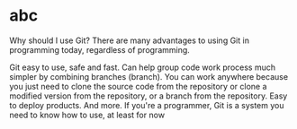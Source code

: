 # abc
Why should I use Git?
There are many advantages to using Git in programming today, regardless of programming.

Git easy to use, safe and fast.
Can help group code work process much simpler by combining branches (branch).
You can work anywhere because you just need to clone the source code from the repository or clone a modified version from the repository, or a branch from the repository.
Easy to deploy products.
And more.
If you're a programmer, Git is a system you need to know how to use, at least for now
